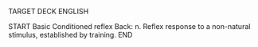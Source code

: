 TARGET DECK
ENGLISH

START
Basic
Conditioned reflex
Back: n. Reflex response to a non-natural stimulus, established by training.
END
